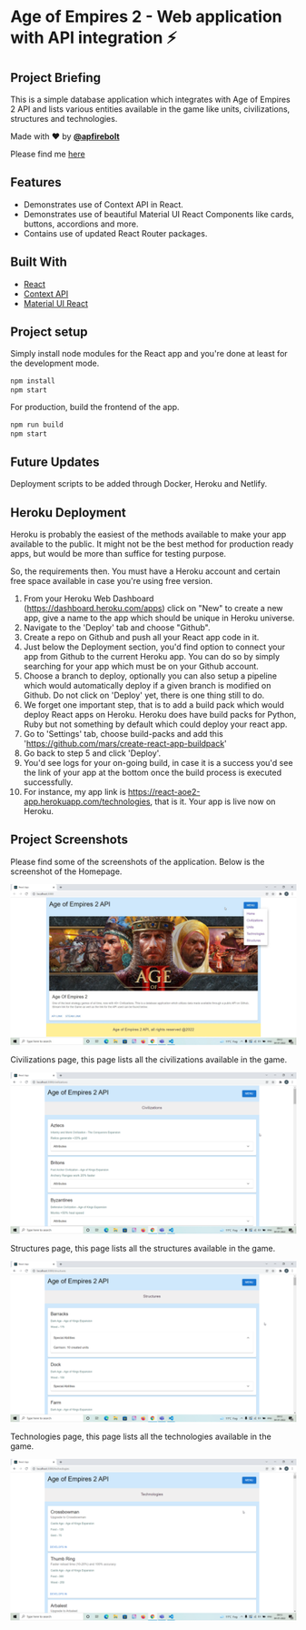 # Age of Empires 2 - Web application with API integration ⚡️

## Project Briefing

This is a simple database application which integrates with Age of Empires 2 API and lists various entities available in the game like units, civilizations, structures and technologies.

Made with ❤️ by **[@apfirebolt](https://github.com/Apfirebolt/)**

Please find me [here](https://apgiiit.com/)
## Features

- Demonstrates use of Context API in React.
- Demonstrates use of beautiful Material UI React Components like cards, buttons, accordions and more.
- Contains use of updated React Router packages.

## Built With

* [React](https://reactjs.org/)
* [Context API](https://reactjs.org/docs/context.html)
* [Material UI React](https://mui.com/)

## Project setup

Simply install node modules for the React app and you're done at least for the development mode.

```
npm install
npm start
```

For production, build the frontend of the app. 

```
npm run build
npm start
```

## Future Updates

Deployment scripts to be added through Docker, Heroku and Netlify.

## Heroku Deployment

Heroku is probably the easiest of the methods available to make your app available to the public. It might not be the best method for production ready apps, but would be more than suffice for testing purpose.

So, the requirements then. You must have a Heroku account and certain free space available in case you're using free version.

1. From your Heroku Web Dashboard (https://dashboard.heroku.com/apps) click on "New" to create a new app, give a name to the app which should be unique in Heroku universe.
2. Navigate to the 'Deploy' tab and choose "Github".
3. Create a repo on Github and push all your React app code in it.
4. Just below the Deployment section, you'd find option to connect your app from Github to the current Heroku app. You can do so by simply searching for your app which must be on your Github account.
5. Choose a branch to deploy, optionally you can also setup a pipeline which would automatically deploy if a given branch is modified on Github. Do not click on 'Deploy' yet, there is one thing still to do.
6. We forget one important step, that is to add a build pack which would deploy React apps on Heroku. Heroku does have build packs for Python, Ruby but not something by default which could deploy your react app.
7. Go to 'Settings' tab, choose build-packs and add this 'https://github.com/mars/create-react-app-buildpack'
8. Go back to step 5 and click 'Deploy'.
9. You'd see logs for your on-going build, in case it is a success you'd see the link of your app at the bottom once the build
process is executed successfully.
10. For instance, my app link is https://react-aoe2-app.herokuapp.com/technologies, that is it. Your app is live now on Heroku.

## Project Screenshots

Please find some of the screenshots of the application. Below is the screenshot of the Homepage.

![alt text](./screenshots/home.jpg)

Civilizations page, this page lists all the civilizations available in the game.

![alt text](./screenshots/civilizations.png)

Structures page, this page lists all the structures available in the game.

![alt text](./screenshots/structures.png)

Technologies page, this page lists all the technologies available in the game.

![alt text](./screenshots/technologies.png)

